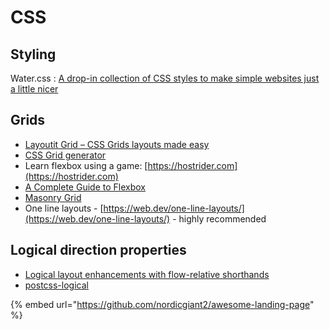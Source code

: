 # CSS

## Styling

Water.css : [A drop-in collection of CSS styles to make simple websites just a little nicer ](https://github.com/kognise/water.css)

## Grids

* [Layoutit Grid – CSS Grids layouts made easy](https://grid.layoutit.com/)
* [CSS Grid generator](https://cssgrid-generator.netlify.app/)
* Learn flexbox using a game: [https://hostrider.com](https://hostrider.com)
* [ A Complete Guide to Flexbox  ](https://css-tricks.com/snippets/css/a-guide-to-flexbox/)
* [Masonry Grid ](https://masonry.desandro.com/)
* One line layouts - [https://web.dev/one-line-layouts/](https://web.dev/one-line-layouts/) - highly recommended

## Logical direction properties

* [Logical layout enhancements with flow-relative shorthands](https://web.dev/logical-property-shorthands/)
* [postcss-logical](https://github.com/csstools/postcss-logical)

{% embed url="https://github.com/nordicgiant2/awesome-landing-page" %}



